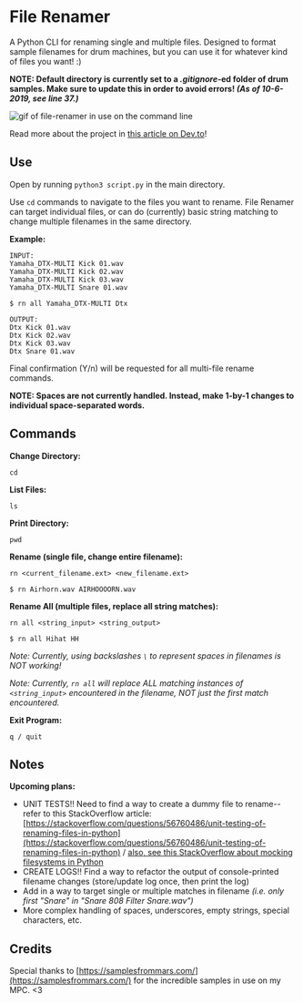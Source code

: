 # File Renamer
A Python CLI for renaming single and multiple files. Designed to format sample filenames for drum machines, but you can use it for whatever kind of files you want! :)

**NOTE: Default directory is currently set to a _.gitignore_-ed folder of drum samples. Make sure to update this in order to avoid errors! _(As of 10-6-2019, see line 37.)_**

![gif of file-renamer in use on the command line](https://thepracticaldev.s3.amazonaws.com/i/qdhvicb7u45h32dvvk0y.gif)

Read more about the project in [this article on Dev.to](https://dev.to/isalevine/need-to-rename-files-in-bulk-here-s-a-python-cli-called-file-renamer-2l8m)!

## Use
Open by running ```python3 script.py``` in the main directory.

Use ```cd``` commands to navigate to the files you want to rename. File Renamer can target individual files, or can do (currently) basic string matching to change multiple filenames in the same directory.

**Example:**

```
INPUT:
Yamaha_DTX-MULTI Kick 01.wav
Yamaha_DTX-MULTI Kick 02.wav
Yamaha_DTX-MULTI Kick 03.wav
Yamaha_DTX-MULTI Snare 01.wav
```
```
$ rn all Yamaha_DTX-MULTI Dtx
```
```
OUTPUT:
Dtx Kick 01.wav
Dtx Kick 02.wav
Dtx Kick 03.wav
Dtx Snare 01.wav
```

Final confirmation (Y/n) will be requested for all multi-file rename commands.

**NOTE: Spaces are not currently handled. Instead, make 1-by-1 changes to individual space-separated words.**

## Commands
**Change Directory:**
```
cd
```

**List Files:**
```
ls
```

**Print Directory:**
```
pwd
```

**Rename (single file, change entire filename):**
```
rn <current_filename.ext> <new_filename.ext>

$ rn Airhorn.wav AIRHOOOORN.wav
```

**Rename All (multiple files, replace all string matches):**
```
rn all <string_input> <string_output>

$ rn all Hihat HH
```

*Note: Currently, using backslashes `\` to represent spaces in filenames is NOT working!*

*Note: Currently, `rn all` will replace ALL matching instances of `<string_input>` encountered in the filename, NOT just the first match encountered.*

**Exit Program:**
```
q / quit
```

<!-- **Help Menu:**
```
h / help
``` -->

## Notes
**Upcoming plans:**
* UNIT TESTS!! Need to find a way to create a dummy file to rename--refer to this StackOverflow article: [https://stackoverflow.com/questions/56760486/unit-testing-of-renaming-files-in-python](https://stackoverflow.com/questions/56760486/unit-testing-of-renaming-files-in-python) / [also, see this StackOverflow about mocking filesystems in Python](https://stackoverflow.com/questions/19672138/how-do-i-mock-the-filesystem-in-python-unit-tests)
* CREATE LOGS!! Find a way to refactor the output of console-printed filename changes (store/update log once, then print the log)
* Add in a way to target single or multiple matches in filename *(i.e. only first "Snare" in "Snare 808 Filter Snare.wav")*
* More complex handling of spaces, underscores, empty strings, special characters, etc.


## Credits
Special thanks to [https://samplesfrommars.com/](https://samplesfrommars.com/) for the incredible samples in use on my MPC. <3